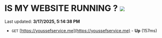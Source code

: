 # IS MY WEBSITE RUNNING ? [![](https://img.shields.io/static/v1?label=Sponsor&message=%E2%9D%A4&logo=GitHub&color=%23fe8e86)](https://github.com/sponsors/Youssef-Lehmam)

Last updated: **3/17/2025, 5:14:38 PM**

- `GET` [https://youssefservice.me](https://youssefservice.me) - **Up** (157ms)
